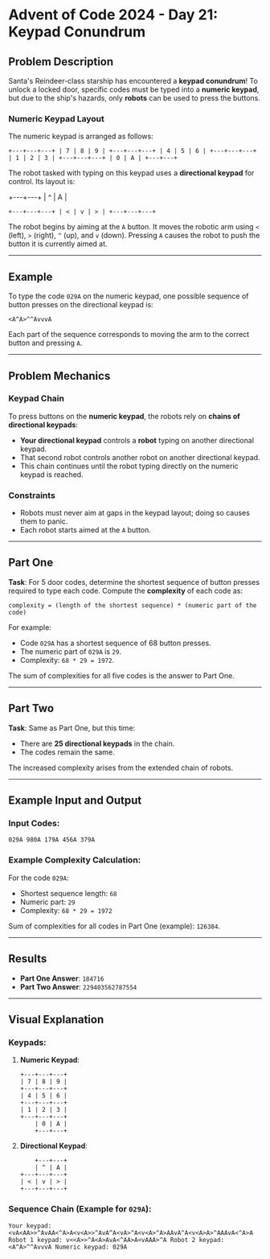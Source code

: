 # Advent of Code 2024 - Day 21: Keypad Conundrum

## Problem Description

Santa's Reindeer-class starship has encountered a **keypad conundrum**! To unlock a locked door, specific codes must be typed into a **numeric keypad**, but due to the ship's hazards, only **robots** can be used to press the buttons.

### Numeric Keypad Layout
The numeric keypad is arranged as follows:

```
+---+---+---+ | 7 | 8 | 9 | +---+---+---+ | 4 | 5 | 6 | +---+---+---+ | 1 | 2 | 3 | +---+---+---+ | 0 | A | +---+---+
```

The robot tasked with typing on this keypad uses a **directional keypad** for control. Its layout is:

+---+---+
| ^ | A |
```
+---+---+---+ | < | v | > | +---+---+---+
```

The robot begins by aiming at the `A` button. It moves the robotic arm using `<` (left), `>` (right), `^` (up), and `v` (down). Pressing `A` causes the robot to push the button it is currently aimed at.

---

## Example

To type the code `029A` on the numeric keypad, one possible sequence of button presses on the directional keypad is:

```
<A^A>^^AvvvA
```

Each part of the sequence corresponds to moving the arm to the correct button and pressing `A`.

---

## Problem Mechanics

### Keypad Chain
To press buttons on the **numeric keypad**, the robots rely on **chains of directional keypads**:
- **Your directional keypad** controls a **robot** typing on another directional keypad.
- That second robot controls another robot on another directional keypad.
- This chain continues until the robot typing directly on the numeric keypad is reached.

### Constraints
- Robots must never aim at gaps in the keypad layout; doing so causes them to panic.
- Each robot starts aimed at the `A` button.

---

## Part One

**Task**: For 5 door codes, determine the shortest sequence of button presses required to type each code. Compute the **complexity** of each code as:

```
complexity = (length of the shortest sequence) * (numeric part of the code)
```

For example:
- Code `029A` has a shortest sequence of 68 button presses.
- The numeric part of `029A` is `29`.
- Complexity: `68 * 29 = 1972`.

The sum of complexities for all five codes is the answer to Part One.

---

## Part Two

**Task**: Same as Part One, but this time:
- There are **25 directional keypads** in the chain.
- The codes remain the same.

The increased complexity arises from the extended chain of robots.

---

## Example Input and Output

### Input Codes:

```
029A 980A 179A 456A 379A
```

### Example Complexity Calculation:

For the code `029A`:
- Shortest sequence length: `68`
- Numeric part: `29`
- Complexity: `68 * 29 = 1972`

Sum of complexities for all codes in Part One (example): `126384`.

---

## Results

- **Part One Answer**: `184716`
- **Part Two Answer**: `229403562787554`

---

## Visual Explanation

### Keypads:
1. **Numeric Keypad**:
    ```
    +---+---+---+
    | 7 | 8 | 9 |
    +---+---+---+
    | 4 | 5 | 6 |
    +---+---+---+
    | 1 | 2 | 3 |
    +---+---+---+
        | 0 | A |
        +---+---+
    ```

2. **Directional Keypad**:
    ```
        +---+---+
        | ^ | A |
    +---+---+---+
    | < | v | > |
    +---+---+---+
    ```

### Sequence Chain (Example for `029A`):
```
Your keypad: <vA<AA>>^AvAA<^A>A<v<A>>^AvA^A<vA>^A<v<A>^A>AAvA^A<v<A>A>^AAAvA<^A>A Robot 1 keypad: v<<A>>^A<A>AvA<^AA>A<vAAA>^A Robot 2 keypad: <A^A>^^AvvvA Numeric keypad: 029A
```
